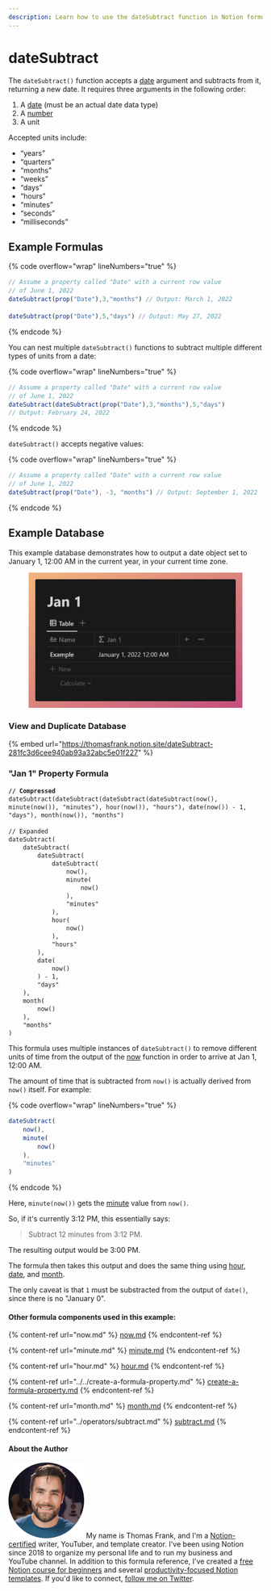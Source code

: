 ```yaml
---
description: Learn how to use the dateSubtract function in Notion formulas.
---
```


# dateSubtract

The `dateSubtract()` function accepts a [date](../../formula-basics/data-types/date-data-type.md) argument and subtracts from it, returning a new date. It requires three arguments in the following order:

1. A [date](../../formula-basics/data-types/date-data-type.md) (must be an actual date data type)
2. A [number](../../formula-basics/data-types/number.md)
3. A unit

Accepted units include:

* “years”
* “quarters”
* “months”
* “weeks”
* “days”
* “hours”
* “minutes”
* “seconds”
* “milliseconds”

## Example Formulas

{% code overflow="wrap" lineNumbers="true" %}
```jsx
// Assume a property called "Date" with a current row value
// of June 1, 2022
dateSubtract(prop("Date"),3,"months") // Output: March 1, 2022

dateSubtract(prop("Date"),5,"days") // Output: May 27, 2022
```
{% endcode %}

You can nest multiple `dateSubtract()` functions to subtract multiple different types of units from a date:

{% code overflow="wrap" lineNumbers="true" %}
```jsx
// Assume a property called "Date" with a current row value
// of June 1, 2022
dateSubtract(dateSubtract(prop("Date"),3,"months"),5,"days") 
// Output: February 24, 2022
```
{% endcode %}

`dateSubtract()` accepts negative values:

{% code overflow="wrap" lineNumbers="true" %}
```jsx
// Assume a property called "Date" with a current row value
// of June 1, 2022
dateSubtract(prop("Date"), -3, "months") // Output: September 1, 2022
```
{% endcode %}

## Example Database

This example database demonstrates how to output a date object set to January 1, 12:00 AM in the current year, in your current time zone.

<figure><img src="../../.gitbook/assets/dateSubtract - Notion Formulas.png" alt=""><figcaption></figcaption></figure>

### View and Duplicate Database

{% embed url="https://thomasfrank.notion.site/dateSubtract-281fc3d6cee940ab93a32abc5e01f227" %}

### "Jan 1" Property Formula

<pre class="language-jsx" data-overflow="wrap" data-line-numbers><code class="lang-jsx"><strong>// Compressed
</strong>dateSubtract(dateSubtract(dateSubtract(dateSubtract(now(), minute(now()), "minutes"), hour(now()), "hours"), date(now()) - 1, "days"), month(now()), "months")

// Expanded
dateSubtract(
    dateSubtract(
        dateSubtract(
            dateSubtract(
                now(), 
                minute(
                    now()
                ), 
                "minutes"
            ), 
            hour(
                now()
            ), 
            "hours"
        ), 
        date(
            now()
        ) - 1, 
        "days"
    ), 
    month(
        now()
    ), 
    "months"
)</code></pre>

This formula uses multiple instances of `dateSubtract()` to remove different units of time from the output of the [now](now.md) function in order to arrive at Jan 1, 12:00 AM.

The amount of time that is subtracted from `now()` is actually derived from `now()` itself. For example:

{% code overflow="wrap" lineNumbers="true" %}
```javascript
dateSubtract(
    now(), 
    minute(
        now()
    ), 
    "minutes"
)
```
{% endcode %}

Here, `minute(now())` gets the [minute](minute.md) value from `now()`.

So, if it's currently 3:12 PM, this essentially says:

> Subtract 12 minutes from 3:12 PM.

The resulting output would be 3:00 PM.

The formula then takes this output and does the same thing using [hour](hour.md), [date](date.md), and [month](month.md).

The only caveat is that `1` must be substracted from the output of `date()`, since there is no "January 0".

#### Other formula components used in this example:

{% content-ref url="now.md" %}
[now.md](now.md)
{% endcontent-ref %}

{% content-ref url="minute.md" %}
[minute.md](minute.md)
{% endcontent-ref %}

{% content-ref url="hour.md" %}
[hour.md](hour.md)
{% endcontent-ref %}

{% content-ref url="../../create-a-formula-property.md" %}
[create-a-formula-property.md](../../create-a-formula-property.md)
{% endcontent-ref %}

{% content-ref url="month.md" %}
[month.md](month.md)
{% endcontent-ref %}

{% content-ref url="../operators/subtract.md" %}
[subtract.md](../operators/subtract.md)
{% endcontent-ref %}

#### About the Author

<img src="../../.gitbook/assets/Notion Fundamentals with Thomas Frank - Avatar 2021 compressed (1).png" alt="" data-size="line"> My name is Thomas Frank, and I'm a [Notion-certified](https://www.credly.com/badges/95fae13a-17bf-4b4a-a3d2-d58c8a3e6a2a/public\_url) writer, YouTuber, and template creator. I've been using Notion since 2018 to organize my personal life and to run my business and YouTube channel. In addition to this formula reference, I've created a [free Notion course for beginners](https://thomasjfrank.com/fundamentals/) and several [productivity-focused Notion templates](https://thomasjfrank.com/templates/). If you'd like to connect, [follow me on Twitter](https://twitter.com/TomFrankly).
